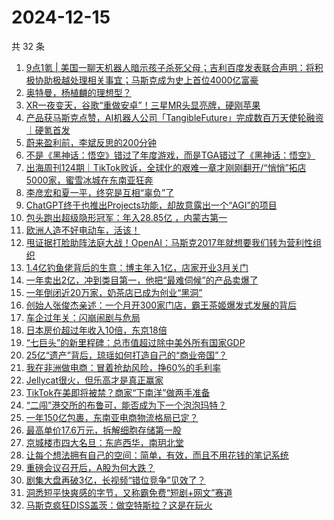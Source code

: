 # 2024-12-15

共 32 条

<!-- BEGIN 36KR -->
<!-- 最后更新时间 2024-12-15 08:03:17 +0800 -->
1. [9点1氪 | 美国一聊天机器人暗示孩子杀死父母；吉利百度发表联合声明：将积极协助极越处理相关事宜；马斯克成为史上首位4000亿富豪](https://36kr.com/p/3077994380621700)
1. [奥特曼，杨植麟的理想型？](https://36kr.com/p/3077295598696322)
1. [XR一夜变天，谷歌“重做安卓”！三星MR头显亮牌，硬刚苹果](https://36kr.com/p/3077255561181057)
1. [产品获马斯克点赞，AI机器人公司「TangibleFuture」完成数百万天使轮融资｜硬氪首发](https://36kr.com/p/3041480743940359)
1. [蔚来盈利前，李斌反思的200分钟](https://36kr.com/p/3077170244351880)
1. [不是《黑神话：悟空》错过了年度游戏，而是TGA错过了《黑神话：悟空》](https://36kr.com/p/3077343308576390)
1. [出海周刊124期｜TikTok败诉，全球化的艰难一章才刚刚翻开/“悄悄”拓店5000家，蜜雪冰城在东南亚狂奔](https://36kr.com/p/3076877506524041)
1. [李彦宏和夏一平，终究是互相“辜负”了](https://36kr.com/p/3077167718383361)
1. [ChatGPT终于也推出Projects功能，却故意露出一个“AGI”的项目](https://36kr.com/p/3077737222207107)
1. [包头跑出超级隐形冠军：年入28.85亿 ，内蒙古第一](https://36kr.com/p/3077218214803080)
1. [欧洲人造不好电动车，活该！](https://36kr.com/p/3078598057736064)
1. [甩证据打脸助阵法庭大战！OpenAI：马斯克2017年就想要我们转为营利性组织](https://36kr.com/p/3077941953951364)
1. [1.4亿钓鱼佬背后的生意：博主年入1亿，店家开业3月关门](https://36kr.com/p/3077436685825921)
1. [一年卖出2亿，冲到类目第一，他把“最难伺候”的产品卖爆了](https://36kr.com/p/3070225423987331)
1. [一年倒闭近20万家，奶茶店已成为创业“黑洞”](https://36kr.com/p/3072981844194176)
1. [创始人张俊杰亲述：一个月开300家门店，霸王茶姬爆发式发展的背后](https://36kr.com/p/3075944172057222)
1. [车企过年关：闪崩闹剧与危局](https://36kr.com/p/3075895438439299)
1. [日本房价超过年收入10倍，东京18倍](https://36kr.com/p/3075300427297672)
1. [“七巨头”的新里程碑：总市值超过除中美外所有国家GDP](https://36kr.com/p/3077357412923270)
1. [25亿“遗产”背后，琼瑶如何打造自己的“商业帝国”？](https://36kr.com/p/3077353104521095)
1. [我在非洲做电商：冒着抢劫风险，挣60%的毛利率](https://36kr.com/p/3077255032946176)
1. [Jellycat很火，但乐高才是真正赢家](https://36kr.com/p/3077308909450889)
1. [TikTok在美即将被禁？商家“下南洋”做两手准备](https://36kr.com/p/3077277118265216)
1. [“二闯”港交所的布鲁可，能否成为下一个泡泡玛特？](https://36kr.com/p/3077433227116296)
1. [一年150亿包裹，东南亚电商物流格局已定？](https://36kr.com/p/3074341711000201)
1. [最高单价17.6万元，拆解细胞存储第一股](https://36kr.com/p/3077311658293124)
1. [京城楼市四大名旦：东庐西华，南玥北堂](https://36kr.com/p/3078553955677833)
1. [让每个想法拥有自己的空间：简单，有效，而且不用花钱的笔记系统](https://36kr.com/p/3064051607184775)
1. [重磅会议召开后，A股为何大跌？](https://36kr.com/p/3077222425065345)
1. [剧集大盘再破3亿，长视频“错位竞争”见效了？](https://36kr.com/p/3077193061170695)
1. [洞悉短平快爽感的字节，又称霸免费“短剧+网文”赛道](https://36kr.com/p/3077212829335049)
1. [马斯克疯狂DISS盖茨：做空特斯拉？这是在玩火](https://36kr.com/p/3077218890135428)
<!-- END 36KR -->